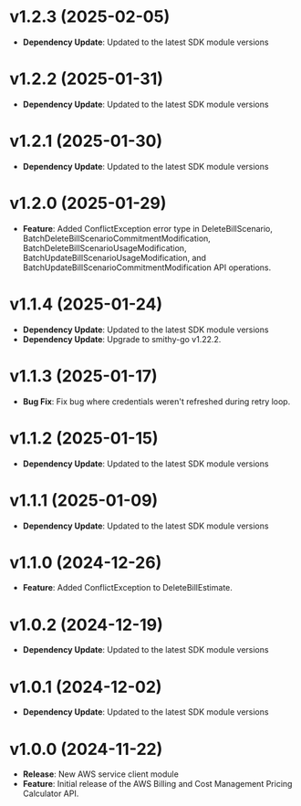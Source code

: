 # v1.2.3 (2025-02-05)

* **Dependency Update**: Updated to the latest SDK module versions

# v1.2.2 (2025-01-31)

* **Dependency Update**: Updated to the latest SDK module versions

# v1.2.1 (2025-01-30)

* **Dependency Update**: Updated to the latest SDK module versions

# v1.2.0 (2025-01-29)

* **Feature**: Added ConflictException error type in DeleteBillScenario, BatchDeleteBillScenarioCommitmentModification, BatchDeleteBillScenarioUsageModification, BatchUpdateBillScenarioUsageModification, and BatchUpdateBillScenarioCommitmentModification API operations.

# v1.1.4 (2025-01-24)

* **Dependency Update**: Updated to the latest SDK module versions
* **Dependency Update**: Upgrade to smithy-go v1.22.2.

# v1.1.3 (2025-01-17)

* **Bug Fix**: Fix bug where credentials weren't refreshed during retry loop.

# v1.1.2 (2025-01-15)

* **Dependency Update**: Updated to the latest SDK module versions

# v1.1.1 (2025-01-09)

* **Dependency Update**: Updated to the latest SDK module versions

# v1.1.0 (2024-12-26)

* **Feature**: Added ConflictException to DeleteBillEstimate.

# v1.0.2 (2024-12-19)

* **Dependency Update**: Updated to the latest SDK module versions

# v1.0.1 (2024-12-02)

* **Dependency Update**: Updated to the latest SDK module versions

# v1.0.0 (2024-11-22)

* **Release**: New AWS service client module
* **Feature**: Initial release of the AWS Billing and Cost Management Pricing Calculator API.

